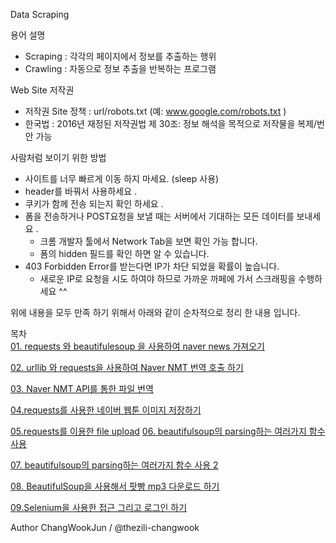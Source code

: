 Data Scraping 

용어 설명  
* Scraping : 각각의 페이지에서 정보를 추출하는 행위  
* Crawling : 자동으로 정보 추출을 반복하는 프로그램  

Web Site 저작권  
* 저작권 Site 정책 :  url/robots.txt  (예: www.google.com/robots.txt )  
* 한국법 : 2016년 재정된 저작권법 제 30조: 정보 해석을 목적으로 저작물을 복제/번안 가능  

사람처럼 보이기 위한 방법
* 사이트를 너무 빠르게 이동 하지 마세요. (sleep 사용)  
* header를 바꿔서 사용하세요 .  
* 쿠키가 함께 전송 되는지 확인 하세요 .  
* 폼을 전송하거나 POST요청을 보낼 때는 서버에서 기대하는 모든 데이터를 보내세요 . 
  - 크롬 개발자 툴에서 Network Tab을 보면 확인 가능 합니다.
  - 폼의 hidden 필드를 확인 하면 알 수 있습니다. 
* 403 Forbidden Error를 받는다면 IP가 차단 되었을 확률이 높습니다.  
  - 새로운 IP로 요청을 시도 하여야 하므로 가까운 까페에 가서 스크래핑을 수행하세요 ^^  


위에 내용을 모두 만족 하기 위해서 아래와 같이 순차적으로 정리 한 내용 입니다.   


목차  
[01. requests 와 beautifulesoup 을 사용하여 naver news 가져오기](https://github.com/thezili-changwook/DataScrapingCrawling/blob/master/01.%20requests%20%20%EC%99%80%20beautifulesoup%20%EC%9D%84%20%EC%82%AC%EC%9A%A9%ED%95%98%EC%97%AC%20naver%20new%20%EA%B0%80%EC%A0%B8%EC%98%A4%EA%B8%B0.ipynb)  

[02. urllib 와 requests을 사용하여 Naver NMT 번역 호출 하기](https://github.com/thezili-changwook/DataScrapingCrawling/blob/master/02.%20urllib%20%EC%99%80%20requests%EC%9D%84%20%EC%82%AC%EC%9A%A9%ED%95%98%EC%97%AC%20Naver%20NMT%20%EB%B2%88%EC%97%AD%20%ED%98%B8%EC%B6%9C%20%ED%95%98%EA%B8%B0.ipynb)  

[03. Naver NMT API를 통한 파일 번역](https://github.com/thezili-changwook/DataScrapingCrawling/blob/master/03.%20Naver%20NMT%20API%EB%A5%BC%20%ED%86%B5%ED%95%9C%20%ED%8C%8C%EC%9D%BC%20%EB%B2%88%EC%97%AD.ipynb)  

[04.requests를 사용한 네이버 웹툰 이미지 저장하기](https://github.com/thezili-changwook/DataScrapingCrawling/blob/master/04.requests%EB%A5%BC%20%EC%82%AC%EC%9A%A9%ED%95%9C%20%EB%84%A4%EC%9D%B4%EB%B2%84%20%EC%9B%B9%ED%88%B0%20%EC%9D%B4%EB%AF%B8%EC%A7%80%20%EC%A0%80%EC%9E%A5%ED%95%98%EA%B8%B0.ipynb)  

[05.requests를 이용한 file upload](https://github.com/thezili-changwook/DataScrapingCrawling/blob/master/05.requests%EB%A5%BC%20%EC%9D%B4%EC%9A%A9%ED%95%9C%20file%20upload.ipynb) 
[06. beautifulsoup의 parsing하는 여러가지 함수 사용](https://github.com/thezili-changwook/DataScrapingCrawling/blob/master/06.%20beautifulsoup%EC%9D%98%20parsing%ED%95%98%EB%8A%94%20%EC%97%AC%EB%9F%AC%EA%B0%80%EC%A7%80%20%ED%95%A8%EC%88%98%20%EC%82%AC%EC%9A%A9.ipynb)  

[07. beautifulsoup의 parsing하는 여러가지 함수 사용 2](https://github.com/thezili-changwook/DataScrapingCrawling/blob/master/07.%20beautifulsoup%EC%9D%98%20parsing%ED%95%98%EB%8A%94%20%EC%97%AC%EB%9F%AC%EA%B0%80%EC%A7%80%20%ED%95%A8%EC%88%98%20%EC%82%AC%EC%9A%A9%202.ipynb)  

[08. BeautifulSoup을 사용해서 팟빵 mp3 다운로드 하기](https://github.com/thezili-changwook/DataScrapingCrawling/blob/master/08.%20BeautifulSoup%EC%9D%84%20%EC%82%AC%EC%9A%A9%ED%95%B4%EC%84%9C%20%ED%8C%9F%EB%B9%B5%20mp3%20%EB%8B%A4%EC%9A%B4%EB%A1%9C%EB%93%9C%20%ED%95%98%EA%B8%B0.ipynb)  

[09.Selenium을 사용한 접근 그리고 로그인 하기](https://github.com/thezili-changwook/DataScrapingCrawling/blob/master/01.%20requests%20%20%EC%99%80%20beautifulesoup%20%EC%9D%84%20%EC%82%AC%EC%9A%A9%ED%95%98%EC%97%AC%20naver%20new%20%EA%B0%80%EC%A0%B8%EC%98%A4%EA%B8%B0.ipynb)  



Author ChangWookJun / @thezili-changwook
